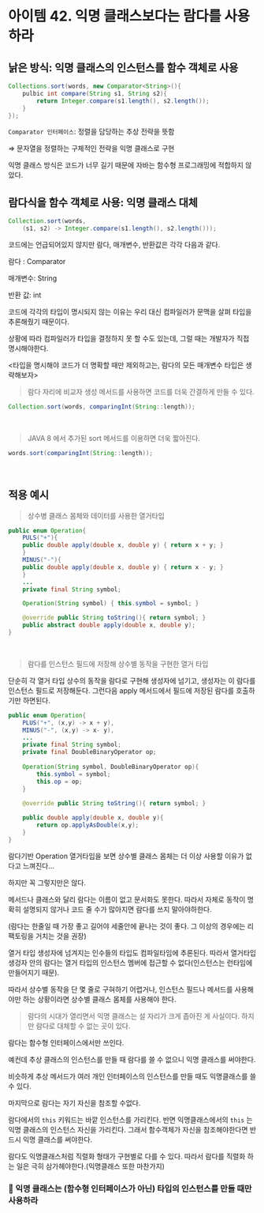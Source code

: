 # 아이템 42. 익명 클래스보다는 람다를 사용하라

## 낡은 방식: 익명 클래스의 인스턴스를 함수 객체로 사용

```java
Collections.sort(words, new Comparator<String>(){
	pulbic int compare(String s1, String s2){
		return Integer.compare(s1.length(), s2.length());
	}
});
```

`Comparator 인터페이스`: 정렬을 담당하는 추상 전략을 뜻함

⇒ 문자열을 정렬하는 구체적인 전략을 익명 클래스로 구현

익명 클래스 방식은 코드가 너무 길기 때문에 자바는 함수형 프로그래밍에 적합하지 않았다.

## 람다식을 함수 객체로 사용: 익명 클래스 대체

```java
Collection.sort(words,
	(s1, s2) -> Integer.compare(s1.length(), s2.length()));
```

코드에는 언급되어있지 않지만 람다, 매개변수, 반환값은 각각 다음과 같다.

람다 : Comparator<String>

매개변수: String

반환 값: int

코드에 각각의 타입이 명시되지 않는 이유는 우리 대신 컴파일러가 문맥을 살펴 타입을 추론해줬기 때문이다.

상황에 따라 컴파일러가 타입을 결정하지 못 할 수도 있는데, 그럴 때는 개발자가 직접 명시해야한다.

<타입을 명시해야 코드가 더 명확할 때만 제외하고는, 람다의 모든 매개변수 타입은 생략해보자>

> 람다 자리에 비교자 생성 메서드를 사용하면 코드를 더욱 간결하게 만들 수 있다.
> 

```java
Collection.sort(words, comparingInt(String::length));
```

</br>

> JAVA 8 에서 추가된 sort 메서드를 이용하면 더욱 짧아진다.
> 

```java
words.sort(comparingInt(String::length));
```
</br>

## 적용 예시
> 상수병 클래스 몸체와 데이터를 사용한 열거타입
> 

```java
public enum Operation{
	PULS("+"){
	public double apply(double x, double y) { return x + y; }
	}
	MINUS("-"){
	public double apply(double x, double y) { return x - y; }
	}
	...
	private final String symbol;

	Operation(String symbol) { this.symbol = symbol; }

	@override public String toString(){ return symbol; }
	public abstract double apply(double x, double y);
}
```

</br>

> 람다를 인스턴스 필드에 저장해 상수별 동작을 구현한 열거 타입
> 

단순히 각 열거 타입 상수의 동작을 람다로 구현해 생성자에 넘기고, 생성자는 이 람다를 인스턴스 필드로 저장해둔다. 그런다음 apply 메서드에서 필드에 저장된 람다를 호출하기만 하면된다.

```java
public enum Operation{
	PLUS("+", (x,y) -> x + y),
	MINUS("-", (x,y) -> x- y),
	...
	private final String symbol;
	private final DoubleBinaryOperator op;
	
	Operation(String symbol, DoubleBinaryOperator op){
		this.symbol = symbol;
		this.op = op;
	}

	@override public String toString(){ return symbol; }
	
	public double apply(double x, double y){
		return op.applyAsDouble(x,y);
	}
}
```

람다기반 Operation 열거타입을 보면 상수별 클래스 몸체는 더 이상 사용할 이유가 없다고 느껴진다…

하지만 꼭 그렇지만은 않다. 

메서드나 클래스와 달리 람다는 이름이 없고 문서화도 못한다. 따라서 자체로 동작이 명확히 설명되지 않거나 코드 줄 수가 많아지면 람다를 쓰지 말아야하한다.

(람다는 한줄일 때 가장 좋고 길어야 세줄안에 끝나는 것이 좋다. 그 이상의 경우에는 리팩토링을 거치는 것을 권장)

열거 타입 생성자에 넘겨지는 인수들의 타입도 컴파일타임에 추론된다. 따라서 열거타입 생겅자 안의 람다는 열거 타입의 인스턴스 멤버에 접근할 수 없다(인스턴스는 런타임에 만들어지기 때문).

따라서 상수별 동작을 단 몇 줄로 구혀하기 어렵거나, 인스턴스 필드나 메서드를 사용해야만 하는 상황이라면 상수별 클래스 몸체를 사용해야 한다.

> 람다의 시대가 열리면서 익명 클래스는 설 자리가 크게 좁아진 게 사실이다. 
하지만 람다로 대체할 수 없는 곳이 있다.
> 

람다는 함수형 인터페이스에서만 쓰인다. 

예컨데 추상 클래스의 인스턴스를 만들 때 람다를 쓸 수 없으니 익명 클래스를 써야한다. 

비슷하게 추상 메서드가 여러 개인 인터페이스의 인스턴스를 만들 때도 익명클래스를 쓸 수 있다.

마지막으로 람다는 자기 자신을 참조할 수없다.

람다에서의 `this` 키워드는 바깥 인스턴스를 가리킨다. 반면 익명클래스에서의 `this` 는 익명 클래스의 인스턴스 자신을 가리킨다. 그래서 함수객체가 자신을 참조해야한다면 반드시 익명 클래스를 써야한다.

람다도 익명클래스처럼 직렬화 형태가 구현별로 다를 수 있다. 따라서 람다를 직렬화 하는 일은 극히 삼가헤야한다.(익명클래스 또한 마찬가지)


### 📌 익명 클래스는 (함수형 인터페이스가 아닌) 타입의 인스턴스를 만들 때만 사용하라